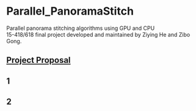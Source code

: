 # Parallel_PanoramaStitch   
Parallel panorama stitching algorithms using GPU and CPU     
15-418/618 final project developed and maintained by Ziying He and Zibo Gong.
## [Project Proposal](https://zibog98.github.io/ParaPanoStitch/)
## 1
## 2
